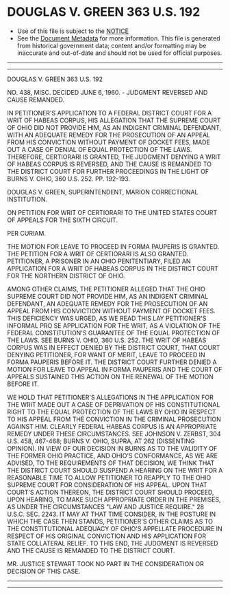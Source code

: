---
---

# DOUGLAS V. GREEN 363 U.S. 192

* Use of this file is subject to the [NOTICE](https://github.com/publicdocs/notice/blob/master/NOTICE)
* See the [Document Metadata](../../../) for more information.
  This file is generated from historical government data; content and/or formatting may be inaccurate and out-of-date and should not be used for official purposes.

----------
----------

DOUGLAS V. GREEN 363 U.S. 192

NO. 438, MISC.  DECIDED JUNE 6, 1960.  - JUDGMENT REVERSED AND CAUSE REMANDED.

IN PETITIONER'S APPLICATION TO A FEDERAL DISTRICT COURT FOR A WRIT OF HABEAS CORPUS, HIS ALLEGATION THAT THE SUPREME COURT OF OHIO DID NOT PROVIDE HIM, AS AN INDIGENT CRIMINAL DEFENDANT, WITH AN ADEQUATE REMEDY FOR THE PROSECUTION OF AN APPEAL FROM HIS CONVICTION WITHOUT PAYMENT OF DOCKET FEES, MADE OUT A CASE OF DENIAL OF EQUAL PROTECTION OF THE LAWS.  THEREFORE, CERTIORARI IS GRANTED, THE JUDGMENT DENYING A WRIT OF HABEAS CORPUS IS REVERSED, AND THE CAUSE IS REMANDED TO THE DISTRICT COURT FOR FURTHER PROCEEDINGS IN THE LIGHT OF BURNS V. OHIO, 360 U.S. 252.  PP. 192-193.

DOUGLAS V. GREEN, SUPERINTENDENT, MARION CORRECTIONAL INSTITUTION.

ON PETITION FOR WRIT OF CERTIORARI TO THE UNITED STATES COURT OF APPEALS FOR THE SIXTH CIRCUIT.

PER CURIAM.

THE MOTION FOR LEAVE TO PROCEED IN FORMA PAUPERIS IS GRANTED.  THE PETITION FOR A WRIT OF CERTIORARI IS ALSO GRANTED.  PETITIONER, A PRISONER IN AN OHIO PENITENTIARY, FILED AN APPLICATION FOR A WRIT OF HABEAS CORPUS IN THE DISTRICT COURT FOR THE NORTHERN DISTRICT OF OHIO.

AMONG OTHER CLAIMS, THE PETITIONER ALLEGED THAT THE OHIO SUPREME COURT DID NOT PROVIDE HIM, AS AN INDIGENT CRIMINAL DEFENDANT, AN ADEQUATE REMEDY FOR THE PROSECUTION OF AN APPEAL FROM HIS CONVICTION WITHOUT PAYMENT OF DOCKET FEES.  THIS DEFICIENCY WAS URGED, AS WE READ THIS LAY PETITIONER'S INFORMAL PRO SE APPLICATION FOR THE WRIT, AS A VIOLATION OF THE FEDERAL CONSTITUTION'S GUARANTEE OF THE EQUAL PROTECTION OF THE LAWS.  SEE BURNS V. OHIO, 360 U.S. 252.  THE WRIT OF HABEAS CORPUS WAS IN EFFECT DENIED BY THE DISTRICT COURT, THAT COURT DENYING PETITIONER, FOR WANT OF MERIT, LEAVE TO PROCEED IN FORMA PAUPERIS BEFORE IT.  THE DISTRICT COURT FURTHER DENIED A MOTION FOR LEAVE TO APPEAL IN FORMA PAUPERIS AND THE COURT OF APPEALS SUSTAINED THIS ACTION ON THE RENEWAL OF THE MOTION BEFORE IT.

WE HOLD THAT PETITIONER'S ALLEGATIONS IN THE APPLICATION FOR THE WRIT MADE OUT A CASE OF DEPRIVATION OF HIS CONSTITUTIONAL RIGHT TO THE EQUAL PROTECTION OF THE LAWS BY OHIO IN RESPECT TO HIS APPEAL FROM THE CONVICTION IN THE CRIMINAL PROSECUTION AGAINST HIM.  CLEARLY FEDERAL HABEAS CORPUS IS AN APPROPRIATE REMEDY UNDER THESE CIRCUMSTANCES.  SEE JOHNSON V. ZERBST, 304 U.S. 458, 467-468; BURNS V. OHIO, SUPRA, AT 262 (DISSENTING OPINION).  IN VIEW OF OUR DECISION IN BURNS AS TO THE VALIDITY OF THE FORMER OHIO PRACTICE, AND OHIO'S CONFORMANCE, AS WE ARE ADVISED, TO THE REQUIREMENTS OF THAT DECISION, WE THINK THAT THE DISTRICT COURT SHOULD SUSPEND A HEARING ON THE WRIT FOR A REASONABLE TIME TO ALLOW PETITIONER TO REAPPLY TO THE OHIO SUPREME COURT FOR CONSIDERATION OF HIS APPEAL.  UPON THAT COURT'S ACTION THEREON, THE DISTRICT COURT SHOULD PROCEED, UPON HEARING, TO MAKE SUCH APPROPRIATE ORDER IN THE PREMISES, AS UNDER THE CIRCUMSTANCES "LAW AND JUSTICE REQUIRE."  28 U.S.C. SEC. 2243.  IT MAY AT THAT TIME CONSIDER, IN THE POSTURE IN WHICH THE CASE THEN STANDS, PETITIONER'S OTHER CLAIMS AS TO THE CONSTITUTIONAL ADEQUACY OF OHIO'S APPELLATE PROCEDURE IN RESPECT OF HIS ORIGINAL CONVICTION AND HIS APPLICATION FOR STATE COLLATERAL RELIEF.  TO THIS END, THE JUDGMENT IS REVERSED AND THE CAUSE IS REMANDED TO THE DISTRICT COURT.

MR. JUSTICE STEWART TOOK NO PART IN THE CONSIDERATION OR DECISION OF THIS CASE.


----------
----------

